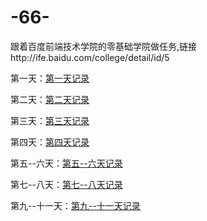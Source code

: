 # -66-
跟着百度前端技术学院的零基础学院做任务,链接http://ife.baidu.com/college/detail/id/5

第一天：[第一天记录](https://github.com/FGstudy/-66-/blob/master/The%20First%20Day)

第二天：[第二天记录](https://github.com/FGstudy/-66-/blob/master/The%20Second%20Day)

第三天：[第三天记录](https://github.com/FGstudy/-66-/blob/master/The%20Third%20Day.md)

第四天：[第四天记录](https://github.com/FGstudy/-66-/blob/master/The%20Fourth%20Day.md)

第五--六天：[第五--六天记录](https://github.com/FGstudy/-66-/blob/master/The%20Fifth%20and%20Sixth%20Day.md)

第七--八天：[第七--八天记录](https://github.com/FGstudy/-66-/blob/master/The%20Seventh%20and%20Eighth%20Day.md)

第九--十一天：[第九--十一天记录](https://github.com/FGstudy/-66-/blob/master/The%20Ninth%20Day%20To%20The%20Eleven%20Day%20.md)


